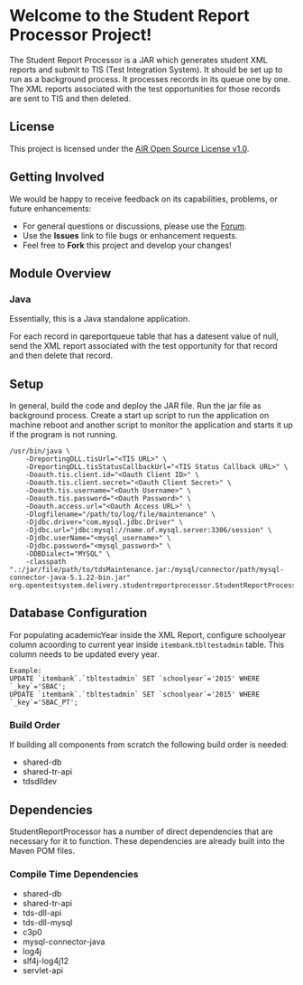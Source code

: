 # Welcome to the Student Report Processor Project!

The Student Report Processor is a JAR which generates student XML reports and submit to TIS (Test Integration System). It should be set up to run as a background process. It processes records in its queue one by one. The XML reports associated with the test opportunities for those records are sent to TIS and then deleted.

## License ##
This project is licensed under the [AIR Open Source License v1.0](http://www.smarterapp.org/documents/American_Institutes_for_Research_Open_Source_Software_License.pdf).

## Getting Involved ##
We would be happy to receive feedback on its capabilities, problems, or future enhancements:

* For general questions or discussions, please use the [Forum](http://forum.opentestsystem.org/viewforum.php?f=9).
* Use the **Issues** link to file bugs or enhancement requests.
* Feel free to **Fork** this project and develop your changes!

## Module Overview

### Java

Essentially, this is a Java standalone application.

For each record in qareportqueue table that has a datesent value of null, send the XML report associated with the test opportunity for that record and then delete that record.

## Setup
In general, build the code and deploy the JAR file. Run the jar file as background process. Create a start up script to run the application on machine reboot and another script to monitor the application and starts it up if the program is not running.

```
/usr/bin/java \
    -DreportingDLL.tisUrl="<TIS URL>" \
    -DreportingDLL.tisStatusCallbackUrl="<TIS Status Callback URL>" \
    -Doauth.tis.client.id="<Oauth Client ID>" \
    -Doauth.tis.client.secret="<Oauth Client Secret>" \
    -Doauth.tis.username="<Oauth Username>" \
    -Doauth.tis.password="<Oauth Password>" \
    -Doauth.access.url="<Oauth Access URL>" \
    -Dlogfilename="/path/to/log/file/maintenance" \
    -Djdbc.driver="com.mysql.jdbc.Driver" \
    -Djdbc.url="jdbc:mysql://name.of.mysql.server:3306/session" \
    -Djdbc.userName="<mysql_username>" \
    -Djdbc.password="<mysql_password>" \
    -DDBDialect="MYSQL" \
    -classpath ".:/jar/file/path/to/tdsMaintenance.jar:/mysql/connector/path/mysql-connector-java-5.1.22-bin.jar" org.opentestsystem.delivery.studentreportprocessor.StudentReportProcessor

```
## Database Configuration
For populating academicYear inside the XML Report, configure schoolyear column acoording to current year inside `itembank`.`tbltestadmin` table.
This column needs to be updated every year.

```
Example:
UPDATE `itembank`.`tbltestadmin` SET `schoolyear`='2015' WHERE `_key`='SBAC';
UPDATE `itembank`.`tbltestadmin` SET `schoolyear`='2015' WHERE `_key`='SBAC_PT';
```


### Build Order

If building all components from scratch the following build order is needed:

* shared-db
* shared-tr-api
* tdsdlldev

## Dependencies
StudentReportProcessor has a number of direct dependencies that are necessary for it to function.  These dependencies are already built into the Maven POM files.

### Compile Time Dependencies
* shared-db
* shared-tr-api
* tds-dll-api
* tds-dll-mysql
* c3p0
* mysql-connector-java
* log4j
* slf4j-log4j12
* servlet-api